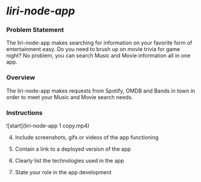 # ***liri-node-app***

### Problem Statement

The liri-node-app makes searching for information on your favorite form of entertainment easy. Do you need to brush up on movie trivia for game night? No problem, you can search Music and Movie information all in one app. 

### Overview

The liri-node-app makes requests from Spotify, OMDB and Bands in town in order to meet your Music and Movie search needs. 

### Instructions
![start](liri-node-app 1 copy.mp4) 



4. Include screenshots, gifs or videos of the app functioning

5. Contain a link to a deployed version of the app

6. Clearly list the technologies used in the app

7. State your role in the app development